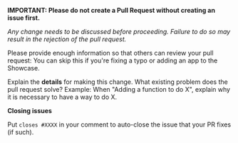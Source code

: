 **IMPORTANT: Please do not create a Pull Request without creating an issue first.**

*Any change needs to be discussed before proceeding. Failure to do so may result in the rejection of the pull request.*

Please provide enough information so that others can review your pull request:
You can skip this if you're fixing a typo or adding an app to the Showcase.

Explain the **details** for making this change. What existing problem does the pull request solve?
Example: When "Adding a function to do X", explain why it is necessary to have a way to do X.

**Closing issues**

Put `closes #XXXX` in your comment to auto-close the issue that your PR fixes (if such).
